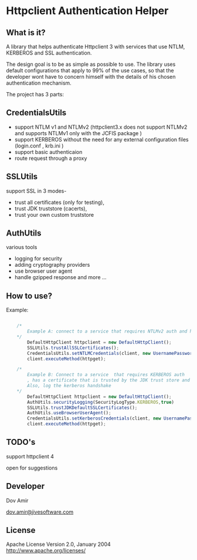 # Httpclient Authentication Helper

## What is it?
A library that helps authenticate Httpclient 3  with services that use  NTLM, KERBEROS and SSL authentication.

The design goal is to be as simple as possible to use.
The library uses default configurations that apply to 99% of the use cases, so that the developer wont
have to concern himself with the details of his chosen authentication mechanism.

The project has 3 parts:

CredentialsUtils
----------------

* support NTLM v1 and NTLMv2  (httpclient3.x does not support NTLMv2 and supports NTLMv1 only with the JCFIS package )
* support KERBEROS without the need for any external configuration files (login.conf , krb.ini )
* support basic  authenticaion
* route request through a proxy

SSLUtils
--------

support SSL in 3 modes-
* trust all certificates (only for testing),
* trust JDK truststore (cacerts),
* trust your own custom truststore

AuthUtils
---------

various tools
* logging for security
* adding cryptography providers
* use browser user agent
* handle gzipped response
and more ...

## How to use?

Example:
```javascript

    /*
        Example A: connect to a service that requires NTLMv2 auth and has an expired self signed certificate
    */
        DefaultHttpClient httpclient = new DefaultHttpClient();
        SSLUtils.trustAllSSLCertificates();
        CredentialsUtils.setNTLMCredentials(client, new UsernamePasswordCredentials("xxx", "xxx"), "mydomain");
        client.executeMethod(httpget);

    /*
        Example B: Connect to a service  that requires KERBEROS auth
        , has a certificate that is trusted by the JDK trust store and accepts only browser user agents.
        Also, log the kerberos handshake
    */
        DefaultHttpClient httpclient = new DefaultHttpClient();
        AuthUtils.securityLogging(SecurityLogType.KERBEROS,true)
        SSLUtils.trustJDKDefaultSSLCertificates();
        AuthUtils.useBrowserUserAgent();
        CredentialsUtils.setKerberosCredentials(client, new UsernamePasswordCredentials("xxx", "xxx"), "domain", "kdc");
        client.executeMethod(httpget);

```

## TODO's
support httpclient 4

open for suggestions

## Developer
Dov Amir

dov.amir@jivesoftware.com

## License

   Apache License
                           Version 2.0, January 2004
                        http://www.apache.org/licenses/


